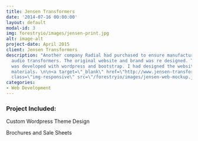 ```yaml
---
title: Jensen Transformers
date: '2014-07-16 00:00:00'
layout: default
modal-id: 3
img: forestryio/images/jensen-print.jpg
alt: image-alt
project-date: April 2015
client: Jensen Transformers
description: "Another company Radial had purchased to ensure manufacturing for their
  audio transformers. The original website and brand was re designed. The website
  was developed with wordpress and bootstrap. I had designed the website and print
  materials. \n\n<a target=\"_blank\" href=\"http://www.jensen-transformers.com\">www.jensen-transformers.com</a>\n\n<img
  class=\"img-responsive\" src=\"/forestryio/images/jensen-web-mockup.jpg\">"
categories:
- Web Development
---
```

### Project Included:

Custom Wordpress Theme Design

Brochures and Sale Sheets